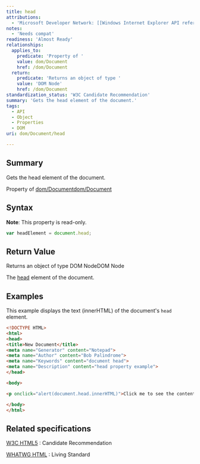 ```yaml
---
title: head
attributions:
  - 'Microsoft Developer Network: [[Windows Internet Explorer API reference](http://msdn.microsoft.com/en-us/library/ie/hh828809%28v=vs.85%29.aspx) Article]'
notes:
  - 'Needs compat'
readiness: 'Almost Ready'
relationships:
  applies_to:
    predicate: 'Property of '
    value: dom/Document
    href: /dom/Document
  return:
    predicate: 'Returns an object of type '
    value: 'DOM Node'
    href: /dom/Document
standardization_status: 'W3C Candidate Recommendation'
summary: 'Gets the head element of the document.'
tags:
  - API
  - Object
  - Properties
  - DOM
uri: dom/Document/head

---
```

## Summary

Gets the head element of the document.

Property of [dom/Document](/dom/Document)[dom/Document](/dom/Document)

## Syntax

**Note**: This property is read-only.

``` js
var headElement = document.head;
```

## Return Value

Returns an object of type DOM NodeDOM Node

The [head](/html/elements/head) element of the document.

## Examples

This example displays the text (innerHTML) of the document's `head` element.

``` html
<!DOCTYPE HTML>
<html>
<head>
<title>New Document</title>
<meta name="Generator" content="Notepad">
<meta name="Author" content="Bob Palindrome">
<meta name="Keywords" content="document head">
<meta name="Description" content="head property example">
</head>

<body>

<p onclick="alert(document.head.innerHTML)">Click me to see the contents of the <head> element</p>

</body>
</html>
```

## Related specifications

[W3C HTML5](http://www.w3.org/TR/html5/dom.html#dom-document-head)
:   Candidate Recommendation

[WHATWG HTML](http://www.whatwg.org/specs/web-apps/current-work/multipage)
:   Living Standard
